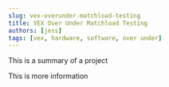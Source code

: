 ```yaml
---
slug: vex-overunder-matchload-testing
title: VEX Over Under Matchload Testing
authors: [jess]
tags: [vex, hardware, software, over under]
---
```


This is a summary of a project

<!--truncate-->

This is more information